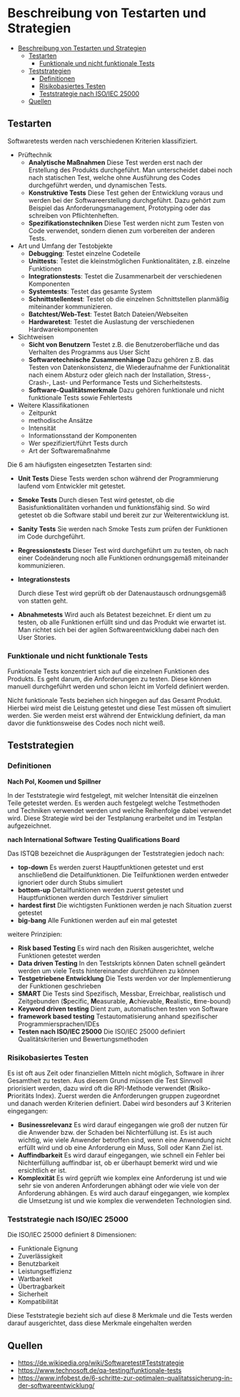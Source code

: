 # Beschreibung von Testarten und Strategien

- [Beschreibung von Testarten und Strategien](#beschreibung-von-testarten-und-strategien)
  - [Testarten](#testarten)
    - [Funktionale und nicht funktionale Tests](#funktionale-und-nicht-funktionale-tests)
  - [Teststrategien](#teststrategien)
    - [Definitionen](#definitionen)
    - [Risikobasiertes Testen](#risikobasiertes-testen)
    - [Teststrategie nach ISO/IEC 25000](#teststrategie-nach-isoiec-25000)
  - [Quellen](#quellen)

## Testarten

Softwaretests werden nach verschiedenen Kriterien klassifiziert.

- Prüftechnik
  - **Analytische Maßnahmen**
    Diese Test werden erst nach der Erstellung des Produkts durchgeführt. Man unterscheidet dabei noch nach statischen Test, welche ohne Ausführung des Codes durchgeführt werden, und dynamischen Tests.
  - **Konstruktive Tests**
    Diese Test gehen der Entwicklung voraus und werden bei der Softwareerstellung durchgeführt. Dazu gehört zum Beispiel das Anforderungsmanagement, Prototyping oder das schreiben von Pflichtenheften.
  - **Spezifikationstechniken**
    Diese Test werden nicht zum Testen von Code verwendet, sondern dienen zum vorbereiten der anderen Tests.
- Art und Umfang der Testobjekte
  - **Debugging**: Testet einzelne Codeteile
  - **Unittests**: Testet die kleinstmöglichen Funktionalitäten, z.B. einzelne Funktionen
  - **Integrationstests**: Testet die Zusammenarbeit der verschiedenen Komponenten
  - **Systemtests**: Testet das gesamte System
  - **Schnittstellentest**: Testet ob die einzelnen Schnittstellen planmäßig miteinander kommunizieren.
  - **Batchtest/Web-Test**: Testet Batch Dateien/Webseiten
  - **Hardwaretest**: Testet die Auslastung der verschiedenen Hardwarekomponenten
- Sichtweisen
  - **Sicht von Benutzern**
    Testet z.B. die Benutzeroberfläche und das Verhalten des Programms aus User Sicht
  - **Softwaretechnische Zusammenhänge**
    Dazu gehören z.B. das Testen von Datenkonsistenz, die Wiederaufnahme der Funktionalität nach einem Absturz oder gleich nach der Installation, Stress-, Crash-, Last- und Performance Tests und Sicherheitstests.
  - **Software-Qualitätsmerkmale**
    Dazu gehören funktionale und nicht funktionale Tests sowie Fehlertests
- Weitere Klassifikationen
  - Zeitpunkt
  - methodische Ansätze
  - Intensität
  - Informationsstand der Komponenten
  - Wer spezifiziert/führt Tests durch
  - Art der Softwaremaßnahme

Die 6 am häufigsten eingesetzten Testarten sind:

- **Unit Tests**
  Diese Tests werden schon während der Programmierung laufend vom Entwickler mit getestet.

- **Smoke Tests**
  Durch diesen Test wird getestet, ob die Basisfunktionalitäten vorhanden und funktionsfähig sind. So wird getestet ob die Software stabil und bereit zur zur Weiterentwicklung ist.

- **Sanity Tests**
  Sie werden nach Smoke Tests zum prüfen der Funktionen im Code durchgeführt.

- **Regressionstests**
  Dieser Test wird durchgeführt um zu testen, ob nach einer Codeänderung noch alle Funktionen ordnungsgemäß miteinander kommunizieren.

- **Integrationstests**

  Durch diese Test wird geprüft ob der Datenaustausch ordnungsgemäß von statten geht.

- **Abnahmetests**
  Wird auch als Betatest bezeichnet. Er dient um zu testen, ob alle Funktionen erfüllt sind und das Produkt wie erwartet ist. Man richtet sich bei der agilen Softwareentwicklung dabei nach den User Stories.

### Funktionale und nicht funktionale Tests

Funktionale Tests konzentriert sich auf die einzelnen Funktionen des Produkts. Es geht darum, die Anforderungen zu testen. Diese können manuell durchgeführt werden und schon leicht im Vorfeld definiert werden.

Nicht funktionale Tests beziehen sich hingegen auf das Gesamt Produkt. Hierbei wird meist die Leistung getestet und diese Test müssen oft simuliert werden. Sie werden meist erst während der Entwicklung definiert, da man davor die funktionsweise des Codes noch nicht weiß.

## Teststrategien

### Definitionen

**Nach Pol, Koomen und Spillner**

In der Teststrategie wird festgelegt, mit welcher Intensität die einzelnen Teile getestet werden. Es werden auch festgelegt welche Testmethoden und Techniken verwendet werden und welche Reihenfolge dabei verwendet wird. Diese Strategie wird bei der Testplanung erarbeitet und im Testplan aufgezeichnet.

**nach International Software Testing Qualifications Board**

Das ISTQB bezeichnet die Ausprägungen der Teststrategien jedoch nach:

- **top-down**
  Es werden zuerst Hauptfunktionen getestet und erst anschließend die Detailfunktionen. Die Teilfunktionen werden entweder ignoriert oder durch Stubs simuliert
- **bottom-up**
  Detailfunktionen werden zuerst getestet und Hauptfunktionen werden durch Testdriver simuliert
- **hardest first**
  Die wichtigsten Funktionen werden je nach Situation zuerst getestet
- **big-bang**
  Alle Funktionen werden auf ein mal getestet

weitere Prinzipien:

- **Risk based Testing**
  Es wird nach den Risiken ausgerichtet, welche Funktionen getestet werden
- **Data driven Testing**
  In den Testskripts können Daten schnell geändert werden um viele Tests hintereinander durchführen zu können
- **Testgetriebene Entwicklung**
  Die Tests werden vor der Implementierung der Funktionen geschrieben
- **SMART**
  Die Tests sind Spezifisch, Messbar, Erreichbar, realistisch und Zeitgebunden (**S**pecific, **M**easurable, **A**chievable, **R**ealistic, **t**ime-bound)
- **Keyword driven testing**
  Dient zum, automatischen testen von Software
- **framework based testing**
  Testautomatisierung anhand spezifischer Programmiersprachen/IDEs
- **Testen nach ISO/IEC 25000**
  Die ISO/IEC 25000 definiert Qualitätskriterien und Bewertungsmethoden

### Risikobasiertes Testen

Es ist oft aus Zeit oder finanziellen Mitteln nicht möglich, Software in ihrer Gesamtheit zu testen. Aus diesem Grund müssen die Test Sinnvoll priorisiert werden, dazu wird oft die RPI-Methode verwendet (**R**isiko-**P**rioritäts Index). Zuerst werden die Anforderungen gruppen zugeordnet und danach werden Kriterien definiert. Dabei wird besonders auf 3 Kriterien eingegangen:

- **Businessrelevanz**
  Es wird darauf eingegangen wie groß der nutzen für die Anwender bzw. der Schaden bei Nichterfüllung ist. Es ist auch wichtig, wie viele Anwender betroffen sind, wenn eine Anwendung nicht erfüllt wird und ob eine Anforderung ein Muss, Soll oder Kann Ziel ist.
- **Auffindbarkeit**
  Es wird darauf eingegangen, wie schnell ein Fehler bei Nichterfüllung auffindbar ist, ob er überhaupt bemerkt wird und wie ersichtlich er ist.
- **Komplexität**
  Es wird geprüft wie komplex eine Anforderung ist und wie sehr sie von anderen Anforderungen abhängt oder wie viele von der Anforderung abhängen. Es wird auch darauf eingegangen, wie komplex die Umsetzung ist und wie komplex die verwendeten Technologien sind.

### Teststrategie nach ISO/IEC 25000

Die ISO/IEC 25000 definiert 8 Dimensionen:

- Funktionale Eignung
- Zuverlässigkeit
- Benutzbarkeit
- Leistungseffizienz
- Wartbarkeit
- Übertragbarkeit
- Sicherheit
- Kompatibilität

Diese Teststrategie bezieht sich auf diese 8 Merkmale und die Tests werden darauf ausgerichtet, dass diese Merkmale eingehalten werden

## Quellen

- https://de.wikipedia.org/wiki/Softwaretest#Teststrategie
- https://www.technosoft.de/qa-testing/funktionale-tests
- https://www.infobest.de/6-schritte-zur-optimalen-qualitatssicherung-in-der-softwareentwicklung/
